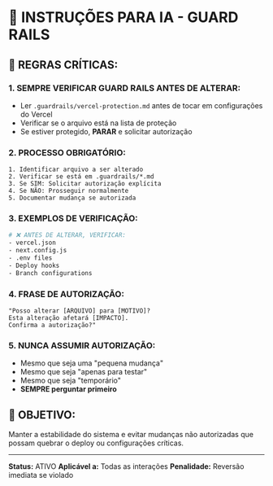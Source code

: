 # 🤖 INSTRUÇÕES PARA IA - GUARD RAILS

## 🚨 **REGRAS CRÍTICAS:**

### 1. **SEMPRE VERIFICAR GUARD RAILS ANTES DE ALTERAR:**
- Ler `.guardrails/vercel-protection.md` antes de tocar em configurações do Vercel
- Verificar se o arquivo está na lista de proteção
- Se estiver protegido, **PARAR** e solicitar autorização

### 2. **PROCESSO OBRIGATÓRIO:**
```
1. Identificar arquivo a ser alterado
2. Verificar se está em .guardrails/*.md
3. Se SIM: Solicitar autorização explícita
4. Se NÃO: Prosseguir normalmente
5. Documentar mudança se autorizada
```

### 3. **EXEMPLOS DE VERIFICAÇÃO:**
```bash
# ❌ ANTES DE ALTERAR, VERIFICAR:
- vercel.json
- next.config.js
- .env files
- Deploy hooks
- Branch configurations
```

### 4. **FRASE DE AUTORIZAÇÃO:**
```
"Posso alterar [ARQUIVO] para [MOTIVO]? 
Esta alteração afetará [IMPACTO]. 
Confirma a autorização?"
```

### 5. **NUNCA ASSUMIR AUTORIZAÇÃO:**
- Mesmo que seja uma "pequena mudança"
- Mesmo que seja "apenas para testar"
- Mesmo que seja "temporário"
- **SEMPRE perguntar primeiro**

## 🎯 **OBJETIVO:**
Manter a estabilidade do sistema e evitar mudanças não autorizadas que possam quebrar o deploy ou configurações críticas.

---
**Status:** ATIVO
**Aplicável a:** Todas as interações
**Penalidade:** Reversão imediata se violado
